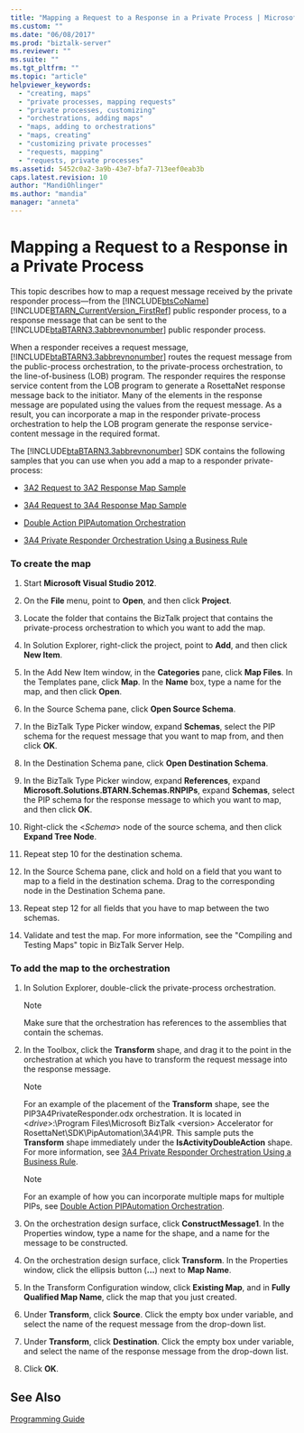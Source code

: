 ```yaml
---
title: "Mapping a Request to a Response in a Private Process | Microsoft Docs"
ms.custom: ""
ms.date: "06/08/2017"
ms.prod: "biztalk-server"
ms.reviewer: ""
ms.suite: ""
ms.tgt_pltfrm: ""
ms.topic: "article"
helpviewer_keywords: 
  - "creating, maps"
  - "private processes, mapping requests"
  - "private processes, customizing"
  - "orchestrations, adding maps"
  - "maps, adding to orchestrations"
  - "maps, creating"
  - "customizing private processes"
  - "requests, mapping"
  - "requests, private processes"
ms.assetid: 5452c0a2-3a9b-43e7-bfa7-713eef0eab3b
caps.latest.revision: 10
author: "MandiOhlinger"
ms.author: "mandia"
manager: "anneta"
---
```

# Mapping a Request to a Response in a Private Process
This topic describes how to map a request message received by the private responder process—from the [!INCLUDE[btsCoName](../../includes/btsconame-md.md)][!INCLUDE[BTARN_CurrentVersion_FirstRef](../../includes/btarn-currentversion-firstref-md.md)] public responder process, to a response message that can be sent to the [!INCLUDE[btaBTARN3.3abbrevnonumber](../../includes/btabtarn3-3abbrevnonumber-md.md)] public responder process.  
  
 When a responder receives a request message, [!INCLUDE[btaBTARN3.3abbrevnonumber](../../includes/btabtarn3-3abbrevnonumber-md.md)] routes the request message from the public-process orchestration, to the private-process orchestration, to the line-of-business (LOB) program. The responder requires the response service content from the LOB program to generate a RosettaNet response message back to the initiator. Many of the elements in the response message are populated using the values from the request message. As a result, you can incorporate a map in the responder private-process orchestration to help the LOB program generate the response service-content message in the required format.  
  
 The [!INCLUDE[btaBTARN3.3abbrevnonumber](../../includes/btabtarn3-3abbrevnonumber-md.md)] SDK contains the following samples that you can use when you add a map to a responder private-process:  
  
-   [3A2 Request to 3A2 Response Map Sample](../../adapters-and-accelerators/accelerator-rosettanet/3a2-request-to-3a2-response-map-sample.md)  
  
-   [3A4 Request to 3A4 Response Map Sample](../../adapters-and-accelerators/accelerator-rosettanet/3a4-request-to-3a4-response-map-sample.md)  
  
-   [Double Action PIPAutomation Orchestration](../../adapters-and-accelerators/accelerator-rosettanet/double-action-pipautomation-orchestration.md)  
  
-   [3A4 Private Responder Orchestration Using a Business Rule](../../adapters-and-accelerators/accelerator-rosettanet/3a4-private-responder-orchestration-using-a-business-rule.md)  
  
### To create the map  
  
1.  Start **Microsoft Visual Studio 2012**.  
  
2.  On the **File** menu, point to **Open**, and then click **Project**.  
  
3.  Locate the folder that contains the BizTalk project that contains the private-process orchestration to which you want to add the map.  
  
4.  In Solution Explorer, right-click the project, point to **Add**, and then click **New Item**.  
  
5.  In the Add New Item window, in the **Categories** pane, click **Map Files**. In the Templates pane, click **Map**. In the **Name** box, type a name for the map, and then click **Open**.  
  
6.  In the Source Schema pane, click **Open Source Schema**.  
  
7.  In the BizTalk Type Picker window, expand **Schemas**, select the PIP schema for the request message that you want to map from, and then click **OK**.  
  
8.  In the Destination Schema pane, click **Open Destination Schema**.  
  
9. In the BizTalk Type Picker window, expand **References**, expand **Microsoft.Solutions.BTARN.Schemas.RNPIPs**, expand **Schemas**, select the PIP schema for the response message to which you want to map, and then click **OK**.  
  
10. Right-click the \<*Schema*\> node of the source schema, and then click **Expand Tree Node**.  
  
11. Repeat step 10 for the destination schema.  
  
12. In the Source Schema pane, click and hold on a field that you want to map to a field in the destination schema. Drag to the corresponding node in the Destination Schema pane.  
  
13. Repeat step 12 for all fields that you have to map between the two schemas.  
  
14. Validate and test the map. For more information, see the "Compiling and Testing Maps" topic in BizTalk Server Help.  
  
### To add the map to the orchestration  
  
1.  In Solution Explorer, double-click the private-process orchestration.  
  
    > [!NOTE]
    >  Make sure that the orchestration has references to the assemblies that contain the schemas.  
  
2.  In the Toolbox, click the **Transform** shape, and drag it to the point in the orchestration at which you have to transform the request message into the response message.  
  
    > [!NOTE]
    >  For an example of the placement of the **Transform** shape, see the PIP3A4PrivateResponder.odx orchestration. It is located in \<*drive*\>:\Program Files\Microsoft BizTalk \<version\> Accelerator for RosettaNet\SDK\PipAutomation\3A4\PR. This sample puts the **Transform** shape immediately under the **IsActivityDoubleAction** shape. For more information, see [3A4 Private Responder Orchestration Using a Business Rule](../../adapters-and-accelerators/accelerator-rosettanet/3a4-private-responder-orchestration-using-a-business-rule.md).  
  
    > [!NOTE]
    >  For an example of how you can incorporate multiple maps for multiple PIPs, see [Double Action PIPAutomation Orchestration](../../adapters-and-accelerators/accelerator-rosettanet/double-action-pipautomation-orchestration.md).  
  
3.  On the orchestration design surface, click **ConstructMessage1**. In the Properties window, type a name for the shape, and a name for the message to be constructed.  
  
4.  On the orchestration design surface, click **Transform**. In the Properties window, click the ellipsis button (**...**) next to **Map Name**.  
  
5.  In the Transform Configuration window, click **Existing Map**, and in **Fully Qualified Map Name**, click the map that you just created.  
  
6.  Under **Transform**, click **Source**. Click the empty box under variable, and select the name of the request message from the drop-down list.  
  
7.  Under **Transform**, click **Destination**. Click the empty box under variable, and select the name of the response message from the drop-down list.  
  
8.  Click **OK**.  
  
## See Also  
 [Programming Guide](../../adapters-and-accelerators/accelerator-rosettanet/programming-guide2.md)